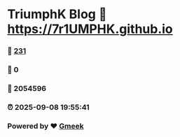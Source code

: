# TriumphK Blog :link: https://7r1UMPHK.github.io 
### :page_facing_up: [231](https://7r1UMPHK.github.io/tag.html) 
### :speech_balloon: 0 
### :hibiscus: 2054596 
### :alarm_clock: 2025-09-08 19:55:41 
### Powered by :heart: [Gmeek](https://github.com/Meekdai/Gmeek)
